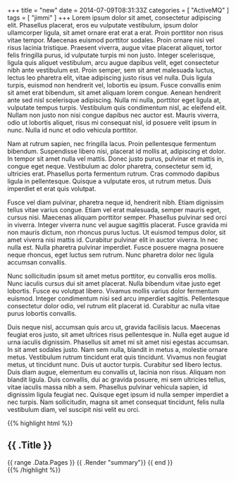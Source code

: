 +++
title = "new"
date = 2014-07-09T08:31:33Z
categories = [ "ActiveMQ" ]
tags = [ "jimmi" ]
+++
Lorem ipsum dolor sit amet, consectetur adipiscing elit. Phasellus placerat, eros eu vulputate vestibulum, ipsum dolor ullamcorper ligula, sit amet ornare erat erat a erat. Proin porttitor non risus vitae tempor. Maecenas euismod porttitor sodales. Proin ornare nisi vel risus lacinia tristique. Praesent viverra, augue vitae placerat aliquet, tortor felis fringilla purus, id vulputate turpis mi non justo. Integer scelerisque, ligula quis aliquet vestibulum, arcu augue dapibus velit, eget consectetur nibh ante vestibulum est. Proin semper, sem sit amet malesuada luctus, lectus leo pharetra elit, vitae adipiscing justo risus vel nulla. Duis ligula turpis, euismod non hendrerit vel, lobortis eu ipsum. Fusce convallis enim sit amet erat bibendum, sit amet aliquam lorem congue. Aenean hendrerit ante sed nisl scelerisque adipiscing. Nulla mi nulla, porttitor eget ligula at, vulputate tempus turpis. Vestibulum quis condimentum nisl, ac eleifend elit. Nullam non justo non nisi congue dapibus nec auctor est. Mauris viverra, odio ut lobortis aliquet, risus mi consequat nisl, id posuere velit ipsum in nunc. Nulla id nunc et odio vehicula porttitor.

Nam at rutrum sapien, nec fringilla lacus. Proin pellentesque fermentum bibendum. Suspendisse libero nisi, placerat id mollis at, adipiscing et dolor. In tempor sit amet nulla vel mattis. Donec justo purus, pulvinar et mattis in, congue eget neque. Vestibulum ac dolor pharetra, consectetur sem id, ultricies erat. Phasellus porta fermentum rutrum. Cras commodo dapibus ligula in pellentesque. Quisque a vulputate eros, ut rutrum metus. Duis imperdiet et erat quis volutpat.

Fusce vel diam pulvinar, pharetra neque id, hendrerit nibh. Etiam dignissim tellus vitae varius congue. Etiam vel erat malesuada, semper mauris eget, cursus nisi. Maecenas aliquam porttitor semper. Phasellus pulvinar sed orci in viverra. Integer viverra nunc vel augue sagittis placerat. Fusce gravida mi non mauris dictum, non rhoncus purus luctus. Ut euismod tempus dolor, sit amet viverra nisi mattis id. Curabitur pulvinar elit in auctor viverra. In nec nulla est. Nulla pharetra pulvinar imperdiet. Fusce posuere magna posuere neque rhoncus, eget luctus sem rutrum. Nunc pharetra dolor nec ligula accumsan convallis.

Nunc sollicitudin ipsum sit amet metus porttitor, eu convallis eros mollis. Nunc iaculis cursus dui sit amet placerat. Nulla bibendum vitae justo eget lobortis. Fusce eu volutpat libero. Vivamus mollis varius dolor fermentum euismod. Integer condimentum nisi sed arcu imperdiet sagittis. Pellentesque consectetur dolor odio, vel rutrum elit placerat id. Curabitur ac nulla vitae purus lobortis convallis.

Duis neque nisl, accumsan quis arcu ut, gravida facilisis lacus. Maecenas feugiat eros justo, sit amet ultrices risus pellentesque in. Nulla eget augue id urna iaculis dignissim. Phasellus sit amet mi sit amet nisi egestas accumsan. In sit amet sodales justo. Nam sem nulla, blandit in metus a, molestie ornare metus. Vestibulum rutrum tincidunt erat quis tincidunt. Vivamus non feugiat metus, ut tincidunt nunc. Duis ut auctor turpis. Curabitur sed libero lectus. Duis diam augue, elementum eu convallis ut, lacinia non risus. Aliquam non blandit ligula. Duis convallis, dui ac gravida posuere, mi sem ultricies tellus, vitae iaculis massa nibh a sem. Phasellus pulvinar vehicula sapien, id dignissim ligula feugiat nec. Quisque eget ipsum id nulla semper imperdiet a nec turpis. Nam sollicitudin, magna sit amet consequat tincidunt, felis nulla vestibulum diam, vel suscipit nisi velit eu orci.

{{% highlight html %}}
<section id="main">
  <div>
   <h1 id="title">{{ .Title }}</h1>
    {{ range .Data.Pages }}
        {{ .Render "summary"}}
    {{ end }}
  </div>
</section>
{{% /highlight %}}
